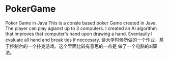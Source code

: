 PokerGame
=========

Poker Game in Java 
This is a consle based poker Game created in Java. The player can play agianst up to 3 computers.
I created an AI algorithm that improves that computer's hand upon drawing a hand. Eventaully I evaluate all hand
and break ties if neccesary.
读大学时候所做的一个作业，基于控制台的一个扑克游戏。这个里面比较有意思的一点是 做了一个电脑的ai算法。
